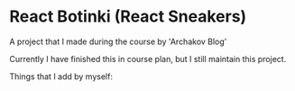 # React Botinki (React Sneakers)

A project that I made during the course by 'Archakov Blog'

Currently I have finished this in course plan, but I still maintain this project.

Things that I add by myself:
